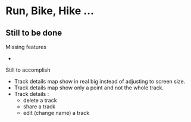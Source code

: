 Run, Bike, Hike ...
================================





Still to be done
-------------------------

Missing features

* 


Still to accomplish

* Track details map show in real big instead of adjusting to screen size.
* Track details map show only a point and not the whole track.
* Track details :
  * delete a track
  * share a track
  * edit (change name) a track
